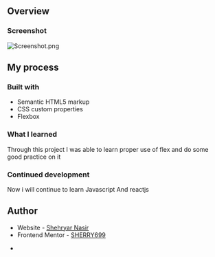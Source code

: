 

## Overview

### Screenshot

![Screenshot.png](images/Screenshot.png)



## My process

### Built with

- Semantic HTML5 markup
- CSS custom properties
- Flexbox


### What I learned
Through this project I was able to learn proper use of flex and do some good practice on it


### Continued development

Now i will continue to learn Javascript And reactjs

## Author

- Website - [Shehryar Nasir](https://github.com/SHERRY699/Qr-code)
- Frontend Mentor - [SHERRY699](https://www.frontendmentor.io/profile/SHERRY699)


*

